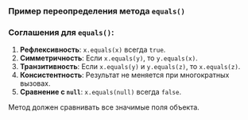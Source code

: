 ### Пример переопределения метода `equals()`


### Соглашения для `equals()`:
1. **Рефлексивность**: `x.equals(x)` всегда `true`.
2. **Симметричность**: Если `x.equals(y)`, то `y.equals(x)`.
3. **Транзитивность**: Если `x.equals(y)` и `y.equals(z)`, то `x.equals(z)`.
4. **Консистентность**: Результат не меняется при многократных вызовах.
5. **Сравнение с `null`**: `x.equals(null)` всегда `false`.

Метод должен сравнивать все значимые поля объекта.